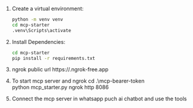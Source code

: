 1. Create a virtual environment:

   ```bash
   python -m venv venv
   cd mcp-starter
   .venv\Scripts\activate

2. Install Dependencies:

    ```bash
    cd mcp-starter
    pip install -r requirements.txt

3. ngrok public url
https://<id>.ngrok-free.app

4. To start mcp server and ngrok
cd .\mcp-bearer-token\
python mcp_starter.py
ngrok http 8086

5. Connect the mcp server in whatsapp puch ai chatbot and use the tools

